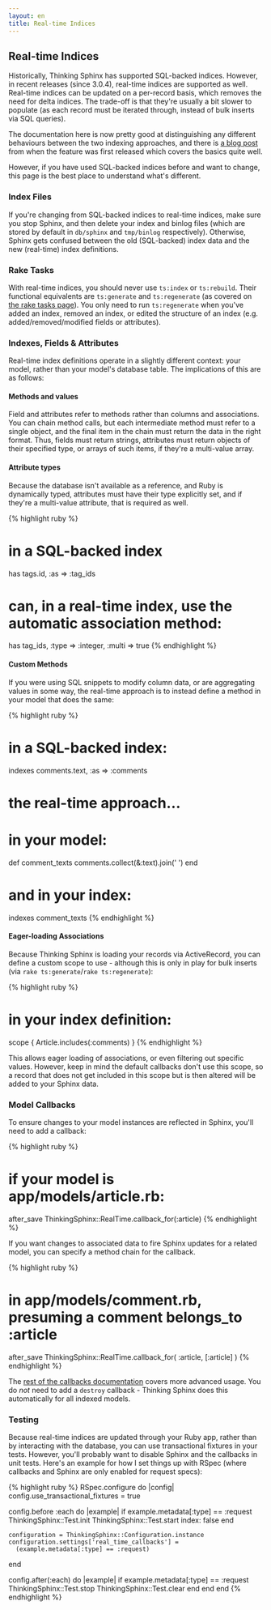 ```yaml
---
layout: en
title: Real-time Indices
---
```


## Real-time Indices

Historically, Thinking Sphinx has supported SQL-backed indices. However, in recent releases (since 3.0.4), real-time indices are supported as well. Real-time indices can be updated on a per-record basis, which removes the need for delta indices. The trade-off is that they're usually a bit slower to populate (as each record must be iterated through, instead of bulk inserts via SQL queries).

The documentation here is now pretty good at distinguishing any different behaviours between the two indexing approaches, and there is [a blog post](http://freelancing-gods.com/2013/07/22/rewriting-thinking-sphinx-introducing-realtime-indices.html) from when the feature was first released which covers the basics quite well.

However, if you have used SQL-backed indices before and want to change, this page is the best place to understand what's different.

### Index Files

If you're changing from SQL-backed indices to real-time indices, make sure you stop Sphinx, and then delete your index and binlog files (which are stored by default in `db/sphinx` and `tmp/binlog` respectively). Otherwise, Sphinx gets confused between the old (SQL-backed) index data and the new (real-time) index definitions.

### Rake Tasks

With real-time indices, you should never use `ts:index` or `ts:rebuild`. Their functional equivalents are `ts:generate` and `ts:regenerate` (as covered on [the rake tasks page](rake_tasks.html)). You only need to run `ts:regenerate` when you've added an index, removed an index, or edited the structure of an index (e.g. added/removed/modified fields or attributes).

### Indexes, Fields & Attributes

Real-time index definitions operate in a slightly different context: your model, rather than your model's database table. The implications of this are as follows:

#### Methods and values

Field and attributes refer to methods rather than columns and associations. You can chain method calls, but each intermediate method must refer to a single object, and the final item in the chain must return the data in the right format. Thus, fields must return strings, attributes must return objects of their specified type, or arrays of such items, if they're a multi-value array.

#### Attribute types

Because the database isn't available as a reference, and Ruby is dynamically typed, attributes must have their type explicitly set, and if they're a multi-value attribute, that is required as well.

{% highlight ruby %}
# in a SQL-backed index
has tags.id, :as => :tag_ids

# can, in a real-time index, use the automatic association method:
has tag_ids, :type => :integer, :multi => true
{% endhighlight %}

#### Custom Methods

If you were using SQL snippets to modify column data, or are aggregating values in some way, the real-time approach is to instead define a method in your model that does the same:

{% highlight ruby %}
# in a SQL-backed index:
indexes comments.text, :as => :comments

# the real-time approach…
# in your model:
def comment_texts
  comments.collect(&:text).join(' ')
end

# and in your index:
indexes comment_texts
{% endhighlight %}

#### Eager-loading Associations

Because Thinking Sphinx is loading your records via ActiveRecord, you can define a custom scope to use - although this is only in play for bulk inserts (via `rake ts:generate`/`rake ts:regenerate`):

{% highlight ruby %}
# in your index definition:
scope { Article.includes(:comments) }
{% endhighlight %}

This allows eager loading of associations, or even filtering out specific values. However, keep in mind the default callbacks don't use this scope, so a record that does not get included in this scope but is then altered will be added to your Sphinx data.

### Model Callbacks

To ensure changes to your model instances are reflected in Sphinx, you'll need to add a callback:

{% highlight ruby %}
# if your model is app/models/article.rb:
after_save ThinkingSphinx::RealTime.callback_for(:article)
{% endhighlight %}

If you want changes to associated data to fire Sphinx updates for a related model, you can specify a method chain for the callback.

{% highlight ruby %}
# in app/models/comment.rb, presuming a comment belongs_to :article
after_save ThinkingSphinx::RealTime.callback_for(
  :article, [:article]
)
{% endhighlight %}

The [rest of the callbacks documentation](indexing.html#callbacks) covers more advanced usage. You do _not_ need to add a `destroy` callback - Thinking Sphinx does this automatically for all indexed models.

### Testing

Because real-time indices are updated through your Ruby app, rather than by interacting with the database, you can use transactional fixtures in your tests. However, you'll probably want to disable Sphinx and the callbacks in unit tests. Here's an example for how I set things up with RSpec (where callbacks and Sphinx are only enabled for request specs):

{% highlight ruby %}
RSpec.configure do |config|
  config.use_transactional_fixtures = true

  config.before :each do |example|
    if example.metadata[:type] == :request
      ThinkingSphinx::Test.init
      ThinkingSphinx::Test.start index: false
    end

    configuration = ThinkingSphinx::Configuration.instance
    configuration.settings['real_time_callbacks'] =
      (example.metadata[:type] == :request)
  end

  config.after(:each) do |example|
    if example.metadata[:type] == :request
      ThinkingSphinx::Test.stop
      ThinkingSphinx::Test.clear
    end
  end
end
{% endhighlight %}
